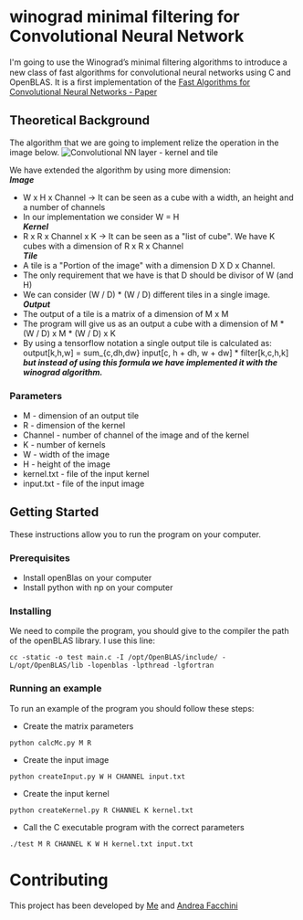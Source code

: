 # winograd minimal filtering for Convolutional Neural Network
I'm going to use the Winograd’s minimal ﬁltering algorithms to introduce a new class of fast algorithms for convolutional neural networks using C and OpenBLAS. It is a first implementation of the [Fast Algorithms for Convolutional Neural Networks - Paper](https://arxiv.org/pdf/1509.09308.pdf)
## Theoretical Background
The algorithm that we are going to implement relize the operation in the image below.
![Convolutional NN layer - kernel and tile](https://i.stack.imgur.com/9Iu89.gif)

We have extended the algorithm by using more dimension: <br/>
***Image***
* W x H x Channel -> It can be seen as a cube with a width, an height and a number of channels
* In our implementation we consider W = H
<br/>***Kernel***
* R x R x Channel x K -> It can be seen as a "list of cube". We have K cubes with a dimension of R x R x Channel
<br/>***Tile***
* A tile is a "Portion of the image" with a dimension D X D x Channel.
* The only requirement that we have is that D should be divisor of W (and H)
* We can consider (W / D) * (W / D) different tiles in a single image.
<br/>***Output***
* The output of a tile is a matrix of a dimension of M x M
* The program will give us as an output a cube with a dimension of M * (W / D) x M * (W / D) x K
* By using a tensorflow notation a single output tile is calculated as:
<br/>output[k,h,w] = sum_{c,dh,dw} input[c, h + dh, w + dw] * filter[k,c,h,k]
<br/>***but instead of using this formula we have implemented it with the winograd algorithm.***
### Parameters
* M - dimension of an output tile
* R - dimension of the kernel
* Channel - number of channel of the image and of the kernel
* K - number of kernels
* W - width of the image
* H - height of the image
* kernel.txt - file of the input kernel
* input.txt - file of the input image
## Getting Started
These instructions allow you to run the program on your computer.
### Prerequisites
* Install openBlas on your computer
* Install python with np on your computer
### Installing
We need to compile the program, you should give to the compiler the path of the openBLAS library.
I use this line: 
```
cc -static -o test main.c -I /opt/OpenBLAS/include/ -L/opt/OpenBLAS/lib -lopenblas -lpthread -lgfortran
```
### Running an example
To run an example of the program you should follow these steps:
* Create the matrix parameters
```
python calcMc.py M R
```
* Create the input image
```
python createInput.py W H CHANNEL input.txt
```
* Create the input kernel
```
python createKernel.py R CHANNEL K kernel.txt
```
* Call the C executable program with the correct parameters
```
./test M R CHANNEL K W H kernel.txt input.txt
```
# Contributing
This project has been developed by [Me](https://github.com/istoony) and [Andrea Facchini](https://github.com/AndreF010203)
